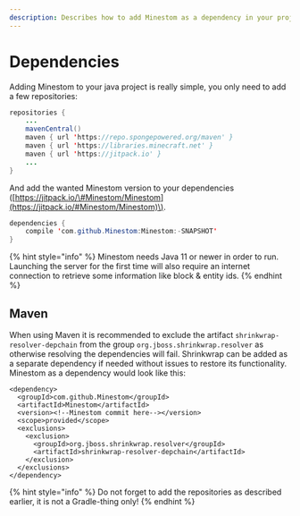```yaml
---
description: Describes how to add Minestom as a dependency in your project.
---
```


# Dependencies

Adding Minestom to your java project is really simple, you only need to add a few repositories:

```java
repositories {
    ...
    mavenCentral()
    maven { url 'https://repo.spongepowered.org/maven' }
    maven { url 'https://libraries.minecraft.net' }
    maven { url 'https://jitpack.io' }
    ...
}
```

And add the wanted Minestom version to your dependencies \([https://jitpack.io/\#Minestom/Minestom](https://jitpack.io/#Minestom/Minestom)\).

```java
dependencies {
    compile 'com.github.Minestom:Minestom:-SNAPSHOT'
}
```

{% hint style="info" %}
Minestom needs Java 11 or newer in order to run. Launching the server for the first time will also require an internet connection to retrieve some information like block & entity ids.
{% endhint %}

## Maven

When using Maven it is recommended to exclude the artifact `shrinkwrap-resolver-depchain` from the group `org.jboss.shrinkwrap.resolver` as otherwise resolving the dependencies will fail. Shrinkwrap can be added as a separate dependency if needed without issues to restore its functionality. Minestom as a dependency would look like this:

```markup
<dependency>
  <groupId>com.github.Minestom</groupId>
  <artifactId>Minestom</artifactId>
  <version><!--Minestom commit here--></version>
  <scope>provided</scope>
  <exclusions>
    <exclusion>
      <groupId>org.jboss.shrinkwrap.resolver</groupId>
      <artifactId>shrinkwrap-resolver-depchain</artifactId>
    </exclusion>
  </exclusions>
</dependency>
```

{% hint style="info" %}
Do not forget to add the repositories as described earlier, it is not a Gradle-thing only!
{% endhint %}

